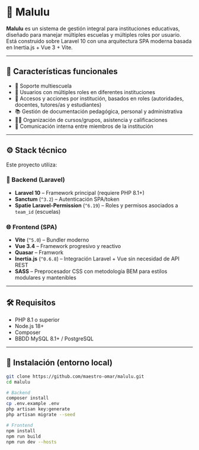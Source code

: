 # 🏫 Malulu

**Malulu** es un sistema de gestión integral para instituciones educativas, diseñado para manejar múltiples escuelas y múltiples roles por usuario. Está construido sobre Laravel 10 con una arquitectura SPA moderna basada en Inertia.js + Vue 3 + Vite.

---

## 🧭 Características funcionales

- 🏫 Soporte multiescuela
- 🔄 Usuarios con múltiples roles en diferentes instituciones
- 🔐 Accesos y acciones por institución, basados en roles (autoridades, docentes, tutores/as y estudiantes)
- 📚 Gestión de documentación pedagógica, personal y administrativa
- 🧑‍🏫 Organización de cursos/grupos, asistencia y calificaciones
- 💬 Comunicación interna entre miembros de la institución

---

## ⚙️ Stack técnico

Este proyecto utiliza:

### 🔧 Backend (Laravel)

- **Laravel 10** – Framework principal (requiere PHP 8.1+)
- **Sanctum** (`^3.2`) – Autenticación SPA/token
- **Spatie Laravel-Permission** (`^6.19`) – Roles y permisos asociados a `team_id` (escuelas)

### 🌐 Frontend (SPA)

- **Vite** (`^5.0`) – Bundler moderno
- **Vue 3.4** – Framework progresivo y reactivo
- **Quasar** – Framwork
- **Inertia.js** (`^0.6.8`) – Integración Laravel + Vue sin necesidad de API REST
- **SASS** – Preprocesador CSS con metodología BEM para estilos modulares y mantenibles
---

## 🛠️ Requisitos

- PHP 8.1 o superior
- Node.js 18+
- Composer
- BBDD MySQL 8.1+ / PostgreSQL

---

## 🚀 Instalación (entorno local)

```bash
git clone https://github.com/maestro-omar/malulu.git
cd malulu

# Backend
composer install
cp .env.example .env
php artisan key:generate
php artisan migrate --seed

# Frontend
npm install
npm run build
npm run dev --hosts
